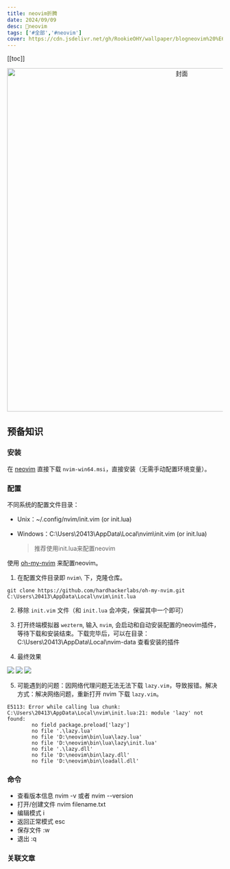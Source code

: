 ```yaml
---
title: neovim折腾
date: 2024/09/09
desc: 🎉neovim
tags: ['#全部','#neovim']
cover: https://cdn.jsdelivr.net/gh/RookieOHY/wallpaper/blogneovim%20%E6%8A%98%E8%85%BE-RookieOHY.png
---
```


[[toc]]

<p align="center">
<img alt="封面" src="https://cdn.jsdelivr.net/gh/RookieOHY/wallpaper/blogneovim%20%E6%8A%98%E8%85%BE-RookieOHY.png" width=800 />
</p>

## 预备知识

### 安装

在 [neovim](https://github.com/neovim/neovim/releases) 直接下载 `nvim-win64.msi`，直接安装（无需手动配置环境变量）。

### 配置

不同系统的配置文件目录：

- Unix：~/.config/nvim/init.vim (or init.lua)
- Windows：C:\Users\20413\AppData\Local\nvim\init.vim (or init.lua)

  > 推荐使用init.lua来配置neovim

使用 [oh-my-nvim](https://github.com/hardhackerlabs/oh-my-nvim) 来配置neovim。

1. 在配置文件目录即 `nvim\` 下，克隆仓库。

```shell
git clone https://github.com/hardhackerlabs/oh-my-nvim.git C:\Users\20413\AppData\Local\nvim\init.lua
```

2. 移除 `init.vim` 文件（和 `init.lua` 会冲突，保留其中一个即可）

3. 打开终端模拟器 `wezterm`, 输入 `nvim`, 会启动和自动安装配置的neovim插件，等待下载和安装结束。下载完毕后，可以在目录：C:\Users\20413\AppData\Local\nvim-data 查看安装的插件

4. 最终效果

![](https://cdn.jsdelivr.net/gh/RookieOHY/wallpaper/blogSnipaste_2024-09-09_22-31-17.png)
![](https://cdn.jsdelivr.net/gh/RookieOHY/wallpaper/blogSnipaste_2024-09-09_22-30-08.png)
![](https://cdn.jsdelivr.net/gh/RookieOHY/wallpaper/blogSnipaste_2024-09-09_22-30-41.png)

5. 可能遇到的问题：因网络代理问题无法无法下载 `lazy.vim`，导致报错。解决方式：解决网络问题，重新打开 nvim 下载 `lazy.vim`。

```shell
E5113: Error while calling lua chunk: C:\Users\20413\AppData\Local\nvim\init.lua:21: module 'lazy' not found:
        no field package.preload['lazy']
        no file '.\lazy.lua'
        no file 'D:\neovim\bin\lua\lazy.lua'
        no file 'D:\neovim\bin\lua\lazy\init.lua'
        no file '.\lazy.dll'
        no file 'D:\neovim\bin\lazy.dll'
        no file 'D:\neovim\bin\loadall.dll'
```

### 命令

- 查看版本信息 nvim -v 或者 nvim --version
- 打开/创建文件 nvim filename.txt
- 编辑模式 i
- 返回正常模式 esc
- 保存文件 :w
- 退出 :q

### 关联文章
